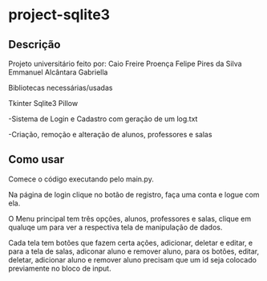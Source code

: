 # project-sqlite3
## Descrição
Projeto universitário feito por:
Caio Freire Proença
Felipe Pires da Silva
Emmanuel Alcântara
Gabriella

Bibliotecas necessárias/usadas

Tkinter
Sqlite3
Pillow

-Sistema de Login e Cadastro com geração de um log.txt

-Criação, remoção e alteração de alunos, professores e salas

## Como usar
Comece o código executando pelo main.py.

Na página de login clique no botão de registro, faça uma conta e logue com ela.

O Menu principal tem três opções, alunos, professores e salas, clique em qualuqe um para ver a respectiva tela de manipulação de dados.

Cada tela tem botões que fazem certa ações, adicionar, deletar e editar, e para a tela de salas, adiconar aluno e remover aluno, para os botões, editar, deletar, adicionar aluno e remover aluno precisam que um id seja colocado previamente no bloco de input.
